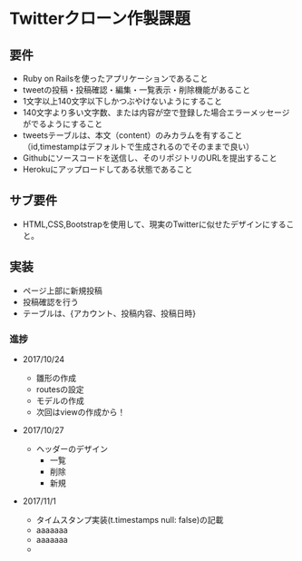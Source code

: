 # Twitterクローン作製課題
## 要件
- Ruby on Railsを使ったアプリケーションであること
- tweetの投稿・投稿確認・編集・一覧表示・削除機能があること
- 1文字以上140文字以下しかつぶやけないようにすること
- 140文字より多い文字数、または内容が空で登録した場合エラーメッセージがでるようにすること
- tweetsテーブルは、本文（content）のみカラムを有すること（id,timestampはデフォルトで生成されるのでそのままで良い）
- Githubにソースコードを送信し、そのリポジトリのURLを提出すること
- Herokuにアップロードしてある状態であること

## サブ要件
- HTML,CSS,Bootstrapを使用して、現実のTwitterに似せたデザインにすること。  

## 実装
- ページ上部に新規投稿
- 投稿確認を行う
- テーブルは、{アカウント、投稿内容、投稿日時}


### 進捗
- 2017/10/24
  - 雛形の作成
  - routesの設定
  - モデルの作成
  - 次回はviewの作成から！

- 2017/10/27
  - ヘッダーのデザイン
    - 一覧
    - 削除
    - 新規

- 2017/11/1
  - タイムスタンプ実装(t.timestamps null: false)の記載
  - aaaaaaa
  - aaaaaaa
  - 